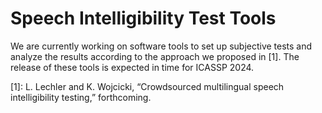 
# Speech Intelligibility Test Tools

We are currently working on software tools to set up subjective tests and analyze the results according to the approach we proposed in [1]. 
The release of these tools is expected in time for ICASSP 2024. 


[1]: L. Lechler and K. Wojcicki, “Crowdsourced multilingual speech intelligibility testing,” forthcoming.